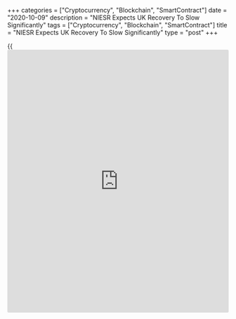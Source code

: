 +++
categories = ["Cryptocurrency", "Blockchain", "SmartContract"]
date = "2020-10-09"
description = "NIESR Expects UK Recovery To Slow Significantly"
tags = ["Cryptocurrency", "Blockchain", "SmartContract"]
title = "NIESR Expects UK Recovery To Slow Significantly"
type = "post"
+++

{{<iframe id="large-banner" src="https://www.bounty.group/#slide=17.0" width="100%" height="600" scrolling="no" style="border: 0px solid rgb(216, 221, 230); border-radius: 3px;">}}

UK economic recovery likely lost steam and is set to slow sharply in the
fourth quarter of the year, the NIESR said Friday.

The think tank estimates that growth stopped in September and the
[economy][1] stagnated. Growth is expected to be nearly 15 percent in
the third quarter.

ONS data, released earlier on Friday, the UK economy grew by 2.1 percent
in August, marking a fourth consecutive monthly increase. The estimates
also showed that the UK economy grew by 8.0 percent in the three months
to August.

The NIESR's initial forecast for the final quarter of the year is for
growth of 1.3 percent.

"However, there is further cause for concern ahead with the likely re-
imposition of lockdown measures, the winding down of government support
measures, and Brexit uncertainty," NIESR Senior Economist Kemar Whyte
said.

"We expect the economy at the end of this year to be some 8.5 percent
below its level at the end of 2019."

For comments and feedback [contact](https://www.playgroundfx.com/contact/): editorial@rtt[news](https://www.letsplayfx.com/blog/forex-news-website/).com

[Economic News][1]

 **What parts of the world are seeing the best (and worst) economic
performances lately? Click[here][2] to check out our [Econ Scorecard][2]
and find out! See up-to-the-moment [ranking](https://www.playgroundfx.com/blog/crypto-exchange-ranking/)s for the best and worst
performers in [GDP][3], [unemployment rate][4], [inflation][2] and much
more.**

   1. www.rtt[news](https://www.letsplayfx.com/blog/forex-news-website/).com/Content/EconomicNews.aspx
   2. www.rtt[news](https://www.letsplayfx.com/blog/forex-news-website/).com/economic-scorecard/world-rank/CPI/highest-performance.aspx
   3. www.rtt[news](https://www.letsplayfx.com/blog/forex-news-website/).com/economic-scorecard/world-rank/GDP/highest-performance.aspx
   4. www.rtt[news](https://www.letsplayfx.com/blog/forex-news-website/).com/economic-scorecard/world-rank/unemployment-rate/lowest-performance.aspx